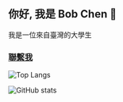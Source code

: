 ## 你好, 我是 Bob Chen 👋

我是一位來自臺灣的大學生

### [聯繫我](mailto:larry100002586@gmail.com)

![Top Langs](https://github-readme-stats.vercel.app/api/top-langs/?username=BobChen3310&layout=compact)

![GitHub stats](https://github-readme-stats.vercel.app/api?username=BobChen3310&theme=default&show_icons=true)
